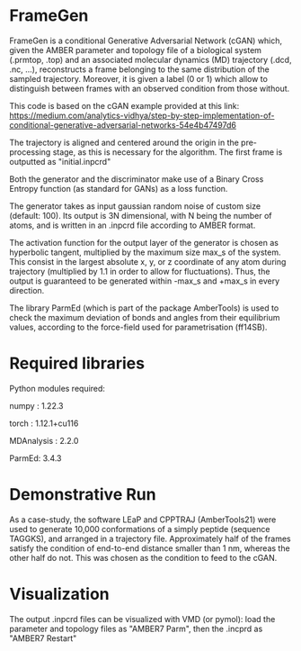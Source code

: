 # FrameGen

FrameGen is a conditional Generative Adversarial Network (cGAN) which, given the AMBER parameter and topology file of a biological system (.prmtop, .top) and an associated molecular dynamics (MD) trajectory (.dcd, .nc, ...), reconstructs a frame belonging to the same distribution of the sampled trajectory. Moreover, it is given a label (0 or 1) which allow to distinguish between frames with an observed condition from those without.

This code is based on the cGAN example provided at this link: https://medium.com/analytics-vidhya/step-by-step-implementation-of-conditional-generative-adversarial-networks-54e4b47497d6

The trajectory is aligned and centered around the origin in the pre-processing stage, as this is necessary for the algorithm. The first frame is outputted as "initial.inpcrd"

Both the generator and the discriminator make use of a Binary Cross Entropy function (as standard for GANs) as a loss function.

The generator takes as input gaussian random noise of custom size (default: 100). Its output is 3N dimensional, with N being the number of atoms, and is written in an .inpcrd file according to AMBER format.

The activation function for the output layer of the generator is chosen as hyperbolic tangent, multiplied by the maximum size max_s of the system. This consist in the largest absolute x, y, or z coordinate of any atom during trajectory (multiplied by 1.1 in order to allow for fluctuations). Thus, the output is guaranteed to be generated within -max_s and +max_s in every direction.

The library ParmEd (which is part of the package AmberTools) is used to check the maximum deviation of bonds and angles from their equilibrium values, according to the force-field used for parametrisation (ff14SB).

# Required libraries

Python modules required: 

numpy : 1.22.3

torch : 1.12.1+cu116

MDAnalysis : 2.2.0

ParmEd: 3.4.3 

# Demonstrative Run

As a case-study, the software LEaP and CPPTRAJ (AmberTools21) were used to generate 10,000 conformations of a simply peptide (sequence TAGGKS), and arranged in a trajectory file. Approximately half of the frames satisfy the condition of end-to-end distance smaller than 1 nm, whereas the other half do not. This was chosen as the condition to feed to the cGAN.

# Visualization

The output .inpcrd files can be visualized with VMD (or pymol): load the parameter and topology files as "AMBER7 Parm", then the .incprd as "AMBER7 Restart"



